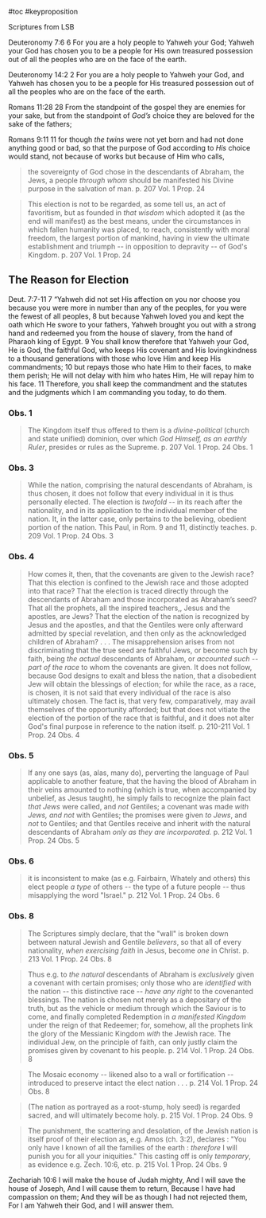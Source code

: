 #toc
#keyproposition

Scriptures from LSB

Deuteronomy 7:6
6 For you are a holy people to Yahweh your God; Yahweh your God has chosen you to be a people for His own treasured possession out of all the peoples who are on the face of the earth.

Deuteronomy 14:2
2 For you are a holy people to Yahweh your God, and Yahweh has chosen you to be a people for His treasured possession out of all the peoples who are on the face of the earth.

Romans 11:28
28 From the standpoint of the gospel they are enemies for your sake, but from the standpoint of _God’s_ choice they are beloved for the sake of the fathers;

Romans 9:11
11 for though _the twins_ were not yet born and had not done anything good or bad, so that the purpose of God according to _His_ choice would stand, not because of works but because of Him who calls,

> the sovereignty of God chose in the descendants of Abraham, the Jews, a people *through whom* should be manifested his Divine purpose in the salvation of man.
> p. 207 Vol. 1 Prop. 24

> This election is not to be regarded, as some tell us, an act of favoritism, but as founded in *that wisdom* which adopted it (as the end will manifest) as the best means, under the circumstances in which fallen humanity was placed, to reach, consistently with moral freedom, the largest portion of mankind, having in view the ultimate establishment and triumph -- in opposition to depravity -- of God's Kingdom.
> p. 207 Vol. 1 Prop. 24

## The Reason for Election
Deut. 7:7-11
7 “Yahweh did not set His affection on you nor choose you because you were more in number than any of the peoples, for you were the fewest of all peoples, 8 but because Yahweh loved you and kept the oath which He swore to your fathers, Yahweh brought you out with a strong hand and redeemed you from the house of slavery, from the hand of Pharaoh king of Egypt. 9 You shall know therefore that Yahweh your God, He is God, the faithful God, who keeps His covenant and His lovingkindness to a thousand generations with those who love Him and keep His commandments; 10 but repays those who hate Him to their faces, to make them perish; He will not delay with him who hates Him, He will repay him to his face. 11 Therefore, you shall keep the commandment and the statutes and the judgments which I am commanding you today, to do them.

### Obs. 1
> The Kingdom itself thus offered to them is a *divine-political* (church and state unified) dominion, over which *God Himself, as an earthly Ruler*, presides or rules as the Supreme.
> p. 207 Vol. 1 Prop. 24 Obs. 1

### Obs. 3
>While the nation, comprising the natural descendants of Abraham, is thus chosen, it does not follow that every individual in it is thus personally elected. The election is *twofold* -- in its reach after the nationality, and in its application to the individual member of the nation.  It, in the latter case, only pertains to the believing, obedient portion of the nation.  This Paul, in Rom. 9 and 11, distinctly teaches.
>p. 209 Vol. 1 Prop. 24 Obs. 3


### Obs. 4
>How comes it, then, that the covenants are given to the Jewish race? That this election is confined to the Jewish race and those adopted into that race? That the election is traced directly through the descendants of Abraham and those incorporated as Abraham’s seed? That all the prophets, all the inspired teachers,, Jesus and the apostles, are Jews? That the election of the nation is recognized by Jesus and the apostles, and that the Gentiles were only afterward admitted by special revelation, and then only as the acknowledged children of Abraham?
  . . . The misapprehension arises from not discriminating that the true seed are faithful Jews, or become such by faith, being *the actual* descendants of Abraham, or *accounted such -- part of the race* to whom the covenants are given. It does not follow, because God designs to exalt and bless the nation, that a disobedient Jew will obtain the blessings of election; for while the race, as a race, is chosen, it is not said that every individual of the race is also ultimately chosen.  The fact is, that very few, comparatively, may avail themselves of the opportunity afforded; but that does not vitiate the election of the portion of the race that is faithful, and it does not alter God's final purpose in reference to the nation itself.
> p. 210-211 Vol. 1 Prop. 24 Obs. 4

### Obs. 5
> If any one says (as, alas, many do), perverting the language of Paul applicable to another feature, that the having the blood of Abraham in their veins amounted to nothing (which is true, when accompanied by unbelief, as Jesus taught), he simply fails to recognize the plain fact *that Jews* were called, and *not* Gentiles; a covenant was made *with Jews, and not* with Gentiles; the promises were given *to Jews*, and *not* to Gentiles; and that Gentiles receive and inherit *with* the natural descendants of Abraham *only as they are incorporated.*
> p. 212 Vol. 1 Prop. 24 Obs. 5

### Obs. 6
>it is inconsistent to make (as e.g. Fairbairn, Whately and others) this elect people *a type* of others -- the type of a future people -- thus misapplying the word "Israel."
>p. 212 Vol. 1 Prop. 24 Obs. 6

### Obs. 8
> The Scriptures simply declare, that the "wall" is broken down between natural Jewish and Gentile *believers*, so that all of every nationality, *when exercising faith* in Jesus, become *one* in Christ.
> p. 213 Vol. 1 Prop. 24 Obs. 8

> Thus e.g. to *the natural* descendants of Abraham is *exclusively* given a covenant with certain promises; only those who are *identified* with the nation -- this distinctive race -- *have any right* to the covenanted blessings. The nation is chosen not merely as a depositary of the truth, but as the vehicle or medium through which the Saviour is to come, and finally completed Redemption in *a manifested Kingdom* under the reign of that Redeemer; for, somehow, all the prophets link the glory of the Messianic Kingdom *with* the Jewish race.  The individual Jew, on the principle of faith, can only justly claim the promises given by covenant to his people.
> p. 214 Vol. 1 Prop. 24 Obs. 8

> The Mosaic economy -- likened also to a wall or fortification -- introduced to preserve intact the elect nation . . .
> p. 214 Vol. 1 Prop. 24 Obs. 8

> (The nation as portrayed as a root-stump, holy seed) is regarded sacred, and will ultimately become holy.
> p. 215 Vol. 1 Prop. 24 Obs. 9
 
> The punishment, the scattering and desolation, of the Jewish nation is itself proof of their election as, e.g. Amos (ch. 3:2), declares : "You only have I known of all the families of the earth : *therefore* I will punish you for all your iniquities."  This casting off is only *temporary*, as evidence e.g. Zech. 10:6, etc.
> p. 215 Vol. 1 Prop. 24 Obs. 9


Zechariah 10:6
I will make the house of Judah mighty,
And I will save the house of Joseph,
And I will cause them to return,
Because I have had compassion on them;
And they will be as though I had not rejected them,
For I am Yahweh their God, and I will answer them.